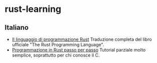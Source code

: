 # rust-learning

## Italiano

* [Il linguaggio di programmazione Rust](https://carlomilanesi.github.io/linguaggio-rust/) Traduzione completa del libro ufficiale "The Rust Programming Language".
* [Programmazione in Rust passo per passo](https://carlomilanesi.gitbooks.io/programmazione-in-rust-passo-per-passo/content/) Tutorial parziale molto semplice, soprattutto per chi conosce il C.
